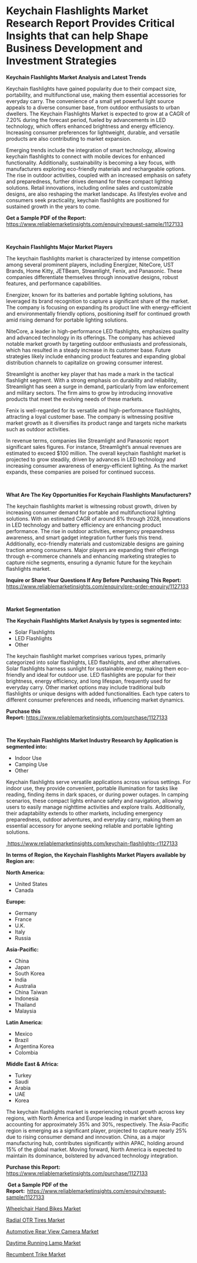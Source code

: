 <p><h1>Keychain Flashlights Market Research Report Provides Critical Insights that can help Shape Business Development and Investment Strategies</h1></p><p><strong>Keychain Flashlights Market Analysis and Latest Trends</strong></p>
<p><p>Keychain flashlights have gained popularity due to their compact size, portability, and multifunctional use, making them essential accessories for everyday carry. The convenience of a small yet powerful light source appeals to a diverse consumer base, from outdoor enthusiasts to urban dwellers. The Keychain Flashlights Market is expected to grow at a CAGR of 7.20% during the forecast period, fueled by advancements in LED technology, which offers enhanced brightness and energy efficiency. Increasing consumer preferences for lightweight, durable, and versatile products are also contributing to market expansion.</p><p>Emerging trends include the integration of smart technology, allowing keychain flashlights to connect with mobile devices for enhanced functionality. Additionally, sustainability is becoming a key focus, with manufacturers exploring eco-friendly materials and rechargeable options. The rise in outdoor activities, coupled with an increased emphasis on safety and preparedness, further drives demand for these compact lighting solutions. Retail innovations, including online sales and customizable designs, are also reshaping the market landscape. As lifestyles evolve and consumers seek practicality, keychain flashlights are positioned for sustained growth in the years to come.</p></p>
<p><strong>Get a Sample PDF of the Report:&nbsp;</strong> <a href="https://www.reliablemarketinsights.com/enquiry/request-sample/1127133?utm_campaign=2012&utm_medium=2&utm_source=Github&utm_content=ia&utm_term=05022025&utm_id=keychain-flashlights">https://www.reliablemarketinsights.com/enquiry/request-sample/1127133</a></p>
<p>&nbsp;</p>
<p><strong>Keychain Flashlights Major Market Players</strong></p>
<p><p>The keychain flashlights market is characterized by intense competition among several prominent players, including Energizer, NiteCore, UST Brands, Home Kitty, JETBeam, Streamlight, Fenix, and Panasonic. These companies differentiate themselves through innovative designs, robust features, and performance capabilities. </p><p>Energizer, known for its batteries and portable lighting solutions, has leveraged its brand recognition to capture a significant share of the market. The company is focusing on expanding its product line with energy-efficient and environmentally friendly options, positioning itself for continued growth amid rising demand for portable lighting solutions.</p><p>NiteCore, a leader in high-performance LED flashlights, emphasizes quality and advanced technology in its offerings. The company has achieved notable market growth by targeting outdoor enthusiasts and professionals, which has resulted in a steady increase in its customer base. Future strategies likely include enhancing product features and expanding global distribution channels to capitalize on growing consumer interest.</p><p>Streamlight is another key player that has made a mark in the tactical flashlight segment. With a strong emphasis on durability and reliability, Streamlight has seen a surge in demand, particularly from law enforcement and military sectors. The firm aims to grow by introducing innovative products that meet the evolving needs of these markets.</p><p>Fenix is well-regarded for its versatile and high-performance flashlights, attracting a loyal customer base. The company is witnessing positive market growth as it diversifies its product range and targets niche markets such as outdoor activities.</p><p>In revenue terms, companies like Streamlight and Panasonic report significant sales figures. For instance, Streamlight’s annual revenues are estimated to exceed $100 million. The overall keychain flashlight market is projected to grow steadily, driven by advances in LED technology and increasing consumer awareness of energy-efficient lighting. As the market expands, these companies are poised for continued success.</p></p>
<p>&nbsp;</p>
<p><strong>What Are The Key Opportunities For Keychain Flashlights Manufacturers?</strong></p>
<p><p>The keychain flashlights market is witnessing robust growth, driven by increasing consumer demand for portable and multifunctional lighting solutions. With an estimated CAGR of around 8% through 2028, innovations in LED technology and battery efficiency are enhancing product performance. The rise in outdoor activities, emergency preparedness awareness, and smart gadget integration further fuels this trend. Additionally, eco-friendly materials and customizable designs are gaining traction among consumers. Major players are expanding their offerings through e-commerce channels and enhancing marketing strategies to capture niche segments, ensuring a dynamic future for the keychain flashlights market.</p></p>
<p><strong>Inquire or Share Your Questions If Any Before Purchasing This Report:</strong> <a href="https://www.reliablemarketinsights.com/enquiry/pre-order-enquiry/1127133?utm_campaign=2012&utm_medium=2&utm_source=Github&utm_content=ia&utm_term=05022025&utm_id=keychain-flashlights">https://www.reliablemarketinsights.com/enquiry/pre-order-enquiry/1127133</a></p>
<p>&nbsp;</p>
<p><strong>Market Segmentation</strong></p>
<p><strong>The Keychain Flashlights Market Analysis by types is segmented into:</strong></p>
<p><ul><li>Solar Flashlights</li><li>LED Flashlights</li><li>Other</li></ul></p>
<p><p>The keychain flashlight market comprises various types, primarily categorized into solar flashlights, LED flashlights, and other alternatives. Solar flashlights harness sunlight for sustainable energy, making them eco-friendly and ideal for outdoor use. LED flashlights are popular for their brightness, energy efficiency, and long lifespan, frequently used for everyday carry. Other market options may include traditional bulb flashlights or unique designs with added functionalities. Each type caters to different consumer preferences and needs, influencing market dynamics.</p></p>
<p><strong>Purchase this Report:&nbsp;</strong><a href="https://www.reliablemarketinsights.com/purchase/1127133?utm_campaign=2012&utm_medium=2&utm_source=Github&utm_content=ia&utm_term=05022025&utm_id=keychain-flashlights">https://www.reliablemarketinsights.com/purchase/1127133</a></p>
<p>&nbsp;</p>
<p><strong>The Keychain Flashlights Market Industry Research by Application is segmented into:</strong></p>
<p><ul><li>Indoor Use</li><li>Camping Use</li><li>Other</li></ul></p>
<p><p>Keychain flashlights serve versatile applications across various settings. For indoor use, they provide convenient, portable illumination for tasks like reading, finding items in dark spaces, or during power outages. In camping scenarios, these compact lights enhance safety and navigation, allowing users to easily manage nighttime activities and explore trails. Additionally, their adaptability extends to other markets, including emergency preparedness, outdoor adventures, and everyday carry, making them an essential accessory for anyone seeking reliable and portable lighting solutions.</p></p>
<p><a href="https://www.reliablemarketinsights.com/keychain-flashlights-r1127133?utm_campaign=2012&utm_medium=2&utm_source=Github&utm_content=ia&utm_term=05022025&utm_id=keychain-flashlights">&nbsp;https://www.reliablemarketinsights.com/keychain-flashlights-r1127133</a></p>
<p><strong>In terms of Region, the Keychain Flashlights Market Players available by Region are:</strong></p>
<p>
    <p> <strong> North America: </strong>
        <ul>
            <li>United States</li>
            <li>Canada</li>
        </ul>
        </p> 
    <p> <strong> Europe: </strong>
        <ul>
            <li>Germany</li>
            <li>France</li>
            <li>U.K.</li>
            <li>Italy</li>
            <li>Russia</li>
        </ul>
        </p> 
    <p> <strong> Asia-Pacific: </strong>
        <ul>
            <li>China</li>
            <li>Japan</li>
            <li>South Korea</li>
            <li>India</li>
            <li>Australia</li>
            <li>China Taiwan</li>
            <li>Indonesia</li>
            <li>Thailand</li>
            <li>Malaysia</li>
        </ul>
        </p> 
    <p> <strong> Latin America: </strong>
        <ul>
            <li>Mexico</li>
            <li>Brazil</li>
            <li>Argentina Korea</li>
            <li>Colombia</li>
        </ul>
        </p> 
    <p> <strong> Middle East & Africa: </strong>
        <ul>
            <li>Turkey</li>
            <li>Saudi</li>
            <li>Arabia</li>
            <li>UAE</li>
            <li>Korea</li>
        </ul>
    </p>
    </p>
<p><p>The keychain flashlights market is experiencing robust growth across key regions, with North America and Europe leading in market share, accounting for approximately 35% and 30%, respectively. The Asia-Pacific region is emerging as a significant player, projected to capture nearly 25% due to rising consumer demand and innovation. China, as a major manufacturing hub, contributes significantly within APAC, holding around 15% of the global market. Moving forward, North America is expected to maintain its dominance, bolstered by advanced technology integration.</p></p>
<p><strong>Purchase this Report: </strong><a href="https://www.reliablemarketinsights.com/purchase/1127133?utm_campaign=2012&utm_medium=2&utm_source=Github&utm_content=ia&utm_term=05022025&utm_id=keychain-flashlights">https://www.reliablemarketinsights.com/purchase/1127133</a></p>
<p>&nbsp;<strong>Get a Sample PDF of the Report:&nbsp;&nbsp;</strong><a href="https://www.reliablemarketinsights.com/enquiry/request-sample/1127133?utm_campaign=2012&utm_medium=2&utm_source=Github&utm_content=ia&utm_term=05022025&utm_id=keychain-flashlights">https://www.reliablemarketinsights.com/enquiry/request-sample/1127133</a></p>
<p><strong></strong></p>
<p><p><a href="https://www.linkedin.com/pulse/wheelchair-hand-bikes-industry-report-examines-recent-innovations-lojof?utm_campaign=2012&utm_medium=2&utm_source=Github&utm_content=ia&utm_term=05022025&utm_id=keychain-flashlights">Wheelchair Hand Bikes Market</a></p><p><a href="https://www.linkedin.com/pulse/radial-otr-tires-market-growth-challenges-projections-116-j8w3f?utm_campaign=2012&utm_medium=2&utm_source=Github&utm_content=ia&utm_term=05022025&utm_id=keychain-flashlights">Radial OTR Tires Market</a></p><p><a href="https://www.linkedin.com/pulse/comprehensive-examination-automotive-rear-view-camera-srf1e?utm_campaign=2012&utm_medium=2&utm_source=Github&utm_content=ia&utm_term=05022025&utm_id=keychain-flashlights">Automotive Rear View Camera Market</a></p><p><a href="https://www.linkedin.com/pulse/extensive-study-global-daytime-running-lamp-market-share-vwrif?utm_campaign=2012&utm_medium=2&utm_source=Github&utm_content=ia&utm_term=05022025&utm_id=keychain-flashlights">Daytime Running Lamp Market</a></p><p><a href="https://www.linkedin.com/pulse/forecasting-growth-recumbent-trike-market-2025-2032-revenue-hafvf?utm_campaign=2012&utm_medium=2&utm_source=Github&utm_content=ia&utm_term=05022025&utm_id=keychain-flashlights">Recumbent Trike Market</a></p></p>